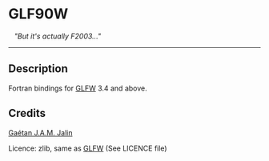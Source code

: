 # GLF90W

&nbsp;&nbsp; *"But it's actually F2003..."*

---

## Description

Fortran bindings for [GLFW](https://www.glfw.org) 3.4 and above.

## Credits

[Gaétan J.A.M. Jalin](https://github.com/AarnoldGad/)

Licence: zlib, same as [GLFW](https://www.glfw.org) (See LICENCE file)

